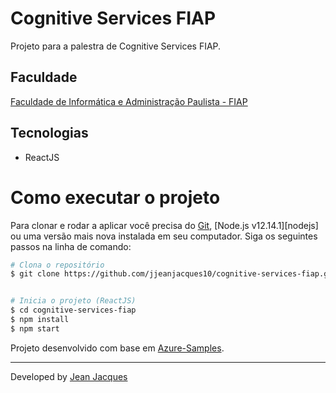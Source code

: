 # Cognitive Services FIAP

Projeto para a palestra de Cognitive Services FIAP.

## Faculdade

[Faculdade de Informática e Administração Paulista - FIAP](https://www.fiap.com.br/)

## Tecnologias 

- ReactJS

# Como executar o projeto

Para clonar e rodar a aplicar você precisa do [Git](https://git-scm.com), [Node.js v12.14.1][nodejs] ou uma versão mais nova instalada em seu computador. Siga os seguintes passos na linha de comando:

```bash
# Clona o repositório
$ git clone https://github.com/jjeanjacques10/cognitive-services-fiap.git


# Inicia o projeto (ReactJS)
$ cd cognitive-services-fiap
$ npm install
$ npm start
```


Projeto desenvolvido com base em [Azure-Samples](https://github.com/Azure-Samples/Cognitive-Services-Vision-Solution-Templates).

---
Developed by [Jean Jacques](https://github.com/jjeanjacques10) 